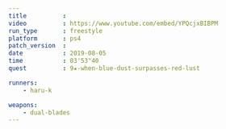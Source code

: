 ```yaml
---
title          :
video          : https://www.youtube.com/embed/YPQcjxBIBPM
run_type       : freestyle
platform       : ps4
patch_version  : 
date           : 2019-08-05
time           : 03'53"40
quest          : 9★-when-blue-dust-surpasses-red-lust

runners:
    - haru-k

weapons:
    - dual-blades
---
```

